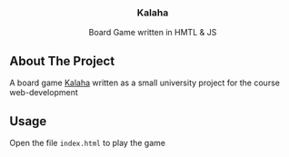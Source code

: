<h3 align="center">Kalaha</h3>
  <p align="center">
    Board Game written in HMTL & JS

  </p>


<!-- ABOUT THE PROJECT -->
## About The Project

A board game [Kalaha](https://en.wikipedia.org/wiki/Kalah) written as a small university project for the course web-development  

<!-- USAGE EXAMPLES -->
## Usage

Open the file `index.html` to play the game 
